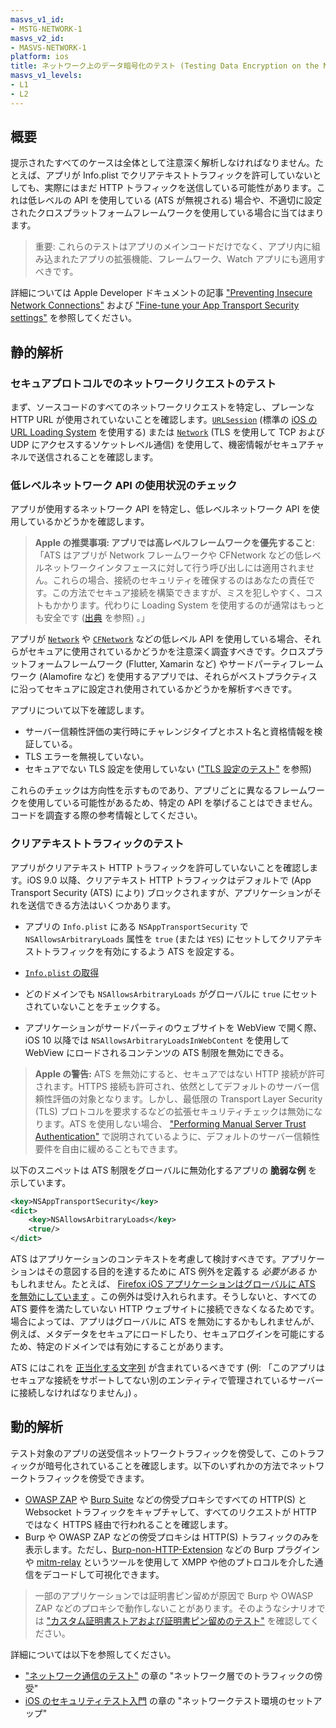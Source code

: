 ```yaml
---
masvs_v1_id:
- MSTG-NETWORK-1
masvs_v2_id:
- MASVS-NETWORK-1
platform: ios
title: ネットワーク上のデータ暗号化のテスト (Testing Data Encryption on the Network)
masvs_v1_levels:
- L1
- L2
---
```


## 概要

提示されたすべてのケースは全体として注意深く解析しなければなりません。たとえば、アプリが Info.plist でクリアテキストトラフィックを許可していないとしても、実際にはまだ HTTP トラフィックを送信している可能性があります。これは低レベルの API を使用している (ATS が無視される) 場合や、不適切に設定されたクロスプラットフォームフレームワークを使用している場合に当てはまります。

> 重要: これらのテストはアプリのメインコードだけでなく、アプリ内に組み込まれたアプリの拡張機能、フレームワーク、Watch アプリにも適用すべきです。

詳細については Apple Developer ドキュメントの記事 ["Preventing Insecure Network Connections"](https://developer.apple.com/documentation/security/preventing_insecure_network_connections) および ["Fine-tune your App Transport Security settings"](https://developer.apple.com/news/?id=jxky8h89) を参照してください。

## 静的解析

### セキュアプロトコルでのネットワークリクエストのテスト

まず、ソースコードのすべてのネットワークリクエストを特定し、プレーンな HTTP URL が使用されていないことを確認します。[`URLSession`](https://developer.apple.com/documentation/foundation/urlsession) (標準の [iOS の URL Loading System](https://developer.apple.com/documentation/foundation/url_loading_system) を使用する) または [`Network`](https://developer.apple.com/documentation/network) (TLS を使用して TCP および UDP にアクセスするソケットレベル通信) を使用して、機密情報がセキュアチャネルで送信されることを確認します。

### 低レベルネットワーク API の使用状況のチェック

アプリが使用するネットワーク API を特定し、低レベルネットワーク API を使用しているかどうかを確認します。

> **Apple の推奨事項: アプリでは高レベルフレームワークを優先すること**: 「ATS はアプリが Network フレームワークや CFNetwork などの低レベルネットワークインタフェースに対して行う呼び出しには適用されません。これらの場合、接続のセキュリティを確保するのはあなたの責任です。この方法でセキュア接続を構築できますが、ミスを犯しやすく、コストもかかります。代わりに Loading System を使用するのが通常はもっとも安全です ([出典](https://developer.apple.com/documentation/security/preventing_insecure_network_connections) を参照) 。」

アプリが [`Network`](https://developer.apple.com/documentation/network) や [`CFNetwork`](https://developer.apple.com/documentation/cfnetwork) などの低レベル API を使用している場合、それらがセキュアに使用されているかどうかを注意深く調査すべきです。クロスプラットフォームフレームワーク (Flutter, Xamarin など) やサードパーティフレームワーク (Alamofire など) を使用するアプリでは、それらがベストプラクティスに沿ってセキュアに設定され使用されているかどうかを解析すべきです。

アプリについて以下を確認します。

- サーバー信頼性評価の実行時にチャレンジタイプとホスト名と資格情報を検証している。
- TLS エラーを無視していない。
- セキュアでない TLS 設定を使用していない (["TLS 設定のテスト"](../MASVS-NETWORK/MASTG-TEST-0066.md) を参照)

これらのチェックは方向性を示すものであり、アプリごとに異なるフレームワークを使用している可能性があるため、特定の API を挙げることはできません。コードを調査する際の参考情報としてください。

### クリアテキストトラフィックのテスト

アプリがクリアテキスト HTTP トラフィックを許可していないことを確認します。iOS 9.0 以降、クリアテキスト HTTP トラフィックはデフォルトで (App Transport Security (ATS) により) ブロックされますが、アプリケーションがそれを送信できる方法はいくつかあります。

- アプリの `Info.plist` にある `NSAppTransportSecurity` で `NSAllowsArbitraryLoads` 属性を `true` (または `YES`) にセットしてクリアテキストトラフィックを有効にするよう ATS を設定する。
- [`Info.plist` の取得](../../../Document/0x06b-iOS-Security-Testing.md#the-infoplist-file)
- どのドメインでも `NSAllowsArbitraryLoads` がグローバルに `true` にセットされていないことをチェックする。

- アプリケーションがサードパーティのウェブサイトを WebView で開く際、iOS 10 以降では `NSAllowsArbitraryLoadsInWebContent` を使用して WebView にロードされるコンテンツの ATS 制限を無効にできる。

> **Apple の警告:** ATS を無効にすると、セキュアではない HTTP 接続が許可されます。HTTPS 接続も許可され、依然としてデフォルトのサーバー信頼性評価の対象となります。しかし、最低限の Transport Layer Security (TLS) プロトコルを要求するなどの拡張セキュリティチェックは無効になります。ATS を使用しない場合、 ["Performing Manual Server Trust Authentication"](https://developer.apple.com/documentation/foundation/url_loading_system/handling_an_authentication_challenge/performing_manual_server_trust_authentication) で説明されているように、デフォルトのサーバー信頼性要件を自由に緩めることもできます。

以下のスニペットは ATS 制限をグローバルに無効化するアプリの **脆弱な例** を示しています。

```xml
<key>NSAppTransportSecurity</key>
<dict>
    <key>NSAllowsArbitraryLoads</key>
    <true/>
</dict>
```

ATS はアプリケーションのコンテキストを考慮して検討すべきです。アプリケーションはその意図する目的を達するために ATS 例外を定義する _必要がある_ かもしれません。たとえば、 [Firefox iOS アプリケーションはグローバルに ATS を無効にしています](https://github.com/mozilla-mobile/firefox-ios/blob/v97.0/Client/Info.plist#L82) 。この例外は受け入れられます。そうしないと、すべての ATS 要件を満たしていない HTTP ウェブサイトに接続できなくなるためです。場合によっては、アプリはグローバルに ATS を無効にするかもしれませんが、例えば、メタデータをセキュアにロードしたり、セキュアログインを可能にするため、特定のドメインでは有効にすることがあります。

ATS にはこれを [正当化する文字列](https://developer.apple.com/documentation/security/preventing_insecure_network_connections#3138036) が含まれているべきです (例: 「このアプリはセキュアな接続をサポートしてない別のエンティティで管理されているサーバーに接続しなければなりません」) 。

## 動的解析

テスト対象のアプリの送受信ネットワークトラフィックを傍受して、このトラフィックが暗号化されていることを確認します。以下のいずれかの方法でネットワークトラフィックを傍受できます。

- [OWASP ZAP](../../../Document/0x08a-Testing-Tools.md#owasp-zap) や [Burp Suite](../../../Document/0x08a-Testing-Tools.md#burp-suite) などの傍受プロキシですべての HTTP(S) と Websocket トラフィックをキャプチャして、すべてのリクエストが HTTP ではなく HTTPS 経由で行われることを確認します。
- Burp や OWASP ZAP などの傍受プロキシは HTTP(S) トラフィックのみを表示します。ただし、[Burp-non-HTTP-Extension](https://github.com/summitt/Burp-Non-HTTP-Extension "Burp-non-HTTP-Extension") などの Burp プラグインや [mitm-relay](https://github.com/jrmdev/mitm_relay "mitm-relay") というツールを使用して XMPP や他のプトロコルを介した通信をデコードして可視化できます。

> 一部のアプリケーションでは証明書ピン留めが原因で Burp や OWASP ZAP などのプロキシで動作しないことがあります。そのようなシナリオでは ["カスタム証明書ストアおよび証明書ピン留めのテスト"](../MASVS-NETWORK/MASTG-TEST-0068.md) を確認してください。

詳細については以下を参照してください。

- ["ネットワーク通信のテスト"](../../../Document/0x04f-Testing-Network-Communication.md#intercepting-traffic-on-the-network-layer) の章の "ネットワーク層でのトラフィックの傍受"
- [iOS のセキュリティテスト入門](../../../Document/0x06b-iOS-Security-Testing.md#setting-up-a-network-testing-environment)  の章の "ネットワークテスト環境のセットアップ"
